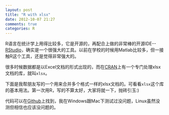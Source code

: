 ```yaml
---
layout: post
title: "R with xlsx"
date: 2012-10-07 21:27
comments: true
categories: R
---
```


R语言在统计学上用得比较多，它是开源的，再配合上做的非常棒的开源IDE--[RStudio](http://rstudio.org/)，确实是一个很强大的工具。以前在学校的时候用Matlab比较多，但一接触R这个工具，还是觉得非常强大的。

很多时候数据都是以Excel文档的形式出现的，而在[CRAN](http://cran.r-project.org/)上有一个专门处理xlsx文档的库，就叫`xlsx`。

下面是我帮朋友写的一个用来合并多个格式一样的xlsx文档的。可看看`xlsx`这个库的基本用法。第一次用R，写的不算太好，大家将就一下，抛砖引玉:)

代码可以在[Github](https://gist.github.com/3847275)上找到，我在Windows跟Mac下测试过没问题，Linux虽然没测但相信也应该没问题的。


